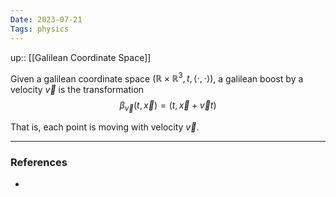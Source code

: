 ```yaml
---
Date: 2023-07-21
Tags: physics
---
```

up:: [[Galilean Coordinate Space]]

Given a galilean coordinate space $(\mathbb{R} \times \mathbb{R}^3, t, \left<\cdot, \cdot\right>)$, a galilean boost by a velocity $\vec{v}$ is the transformation
$$\beta_{\vec{v}}(t, \vec{x}) = (t, \vec{x} + \vec{v}t)$$

That is, each point is moving with velocity $\vec{v}$.

---
### References
- 